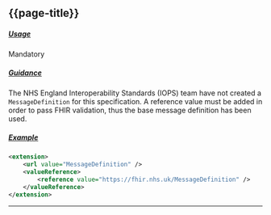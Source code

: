 ## {{page-title}}

<h5><ins>Usage</ins></h5>

<span class="mro-circle mandatory" title="Mandatory"></span> Mandatory


<h5><ins>Guidance</ins></h5>

The NHS England Interoperability Standards (IOPS) team have not created a `MessageDefinition` for this specification. A reference value must be added in order to pass FHIR validation, thus the base message definition has been used.


<h5><ins>Example</ins></h5>

```xml
<extension>
    <url value="MessageDefinition" />
    <valueReference>
        <reference value="https://fhir.nhs.uk/MessageDefinition" />
    </valueReference>
</extension>
```

---